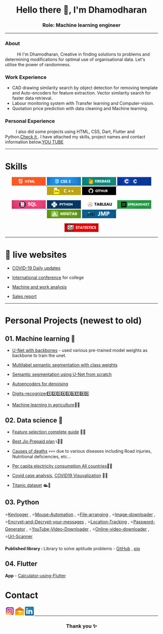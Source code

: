 <h1 align="center">Hello there 👋, I'm Dhamodharan</h1>
<h3 align="center">Role: Machine learning engineer</h3>
<hr>
<h3>About</h3>
<!-- <img width="75%" align="center" alt="Github" src="https://raw.githubusercontent.com/onimur/.github/master/.resources/git-header.svg" 
     style="align:center"> -->
&nbsp;&nbsp;&nbsp;&nbsp;&nbsp;&nbsp;&nbsp;&nbsp;&nbsp; Hi I'm Dhamodharan, Creative in finding solutions to problems and determining modifications for optimal use of organisational data. Let's utilise the power of randomness.
<h3>Work Experience</h3>
<ul>
     <li>CAD drawing similarity search by object detection for removing template and Auto-encoders for feature extraction. Vector similarity search for faster data retrieval.      </li>
     <li>Labour monitoring system with Transfer learning and Computer-vision.</li>
     <li>Quotation price prediction with data cleaning and Machine learning.</li>
</ul>
     
<h3>Personal Experience</h3>
&nbsp;&nbsp;&nbsp;&nbsp;&nbsp;&nbsp;&nbsp;&nbsp;&nbsp;I also did some projects using HTML, CSS, Dart, Flutter and Python.<a href="https://github.com/Dhamu785?tab=repositories">Check it </a>. I have attached my skills, project names and contact information below.<a href="https://www.youtube.com/channel/UCUq9cgFrV83X-AxG3JLOuiA/videos">YOU TUBE</a>
<hr>

# Skills

<p align="center">
  <a href="https://github.com/Dhamu785"><img src="https://github.com/Dhamu785/Browser-customized-interface/blob/Imagea/images/web%20images/html.png" height=28/> </a>
  <a href="https://github.com/Dhamu785"><img src="https://github.com/Dhamu785/Browser-customized-interface/blob/Imagea/images/web%20images/css.png" height=28 /> </a>
  <a href="https://github.com/Dhamu785"><img src="https://github.com/Dhamu785/Browser-customized-interface/blob/Imagea/images/web%20images/fire.png" height=28/> </a>
  <a href="https://github.com/Dhamu785"><img src="https://github.com/Dhamu785/Browser-customized-interface/blob/Imagea/images/web%20images/c.png" height=28 /> </a> 
  <a href="https://github.com/Dhamu785"><img src="https://github.com/Dhamu785/Browser-customized-interface/blob/Imagea/images/web%20images/c%2B%2B.png" height=28/></a>
  <a href="https://github.com/Dhamu785"><img src="https://github.com/Dhamu785/Browser-customized-interface/blob/Imagea/images/web%20images/github.png" height=28/></a>
</p>
<p align="center">
  <a href="https://github.com/Dhamu785"><img src="https://github.com/Dhamu785/Browser-customized-interface/blob/Imagea/images/web%20images/sqll.png" height=28/> </a>
  <a href="https://github.com/Dhamu785"><img src="https://github.com/Dhamu785/Browser-customized-interface/blob/Imagea/images/web%20images/python.png" height=28/></a>
  <a href="https://github.com/Dhamu785"><img src="https://github.com/Dhamu785/Browser-customized-interface/blob/Imagea/images/web%20images/tab.png" height=28/> </a>
  <a href="https://github.com/Dhamu785"><img src="https://github.com/Dhamu785/Browser-customized-interface/blob/Imagea/images/web%20images/spreadsheet.png" height=28/>  </a>
  <a href="https://github.com/Dhamu785"><img src="https://github.com/Dhamu785/Browser-customized-interface/blob/Imagea/images/web%20images/minitab.png" height=28/></a>
  <a href="https://github.com/Dhamu785"><img src="https://github.com/Dhamu785/Browser-customized-interface/blob/Imagea/images/web%20images/jmp.png" height=28/></a>
  
</p>
<p align="center">
<a href="https://github.com/Dhamu785"><img src="https://github.com/Dhamu785/Browser-customized-interface/blob/Imagea/images/web%20images/stat.png" height=28/> </a>
  
</p>

<hr>

<h1>🔴 live websites </h1>
<ul> <li><a href="https://covid-19-website-3f3c2.firebaseapp.com/">COVID-19 Daily updates</a> </li></ul>
<ul> <li><a href="https://ksrct-internationalconference.nicepage.io/Home.html">International conference</a> for college</li></ul>
<ul><li><a href="https://demo-dashboard.streamlit.app/">Machine and work analysis</a></li></ul>
<ul><li><a href="https://dash-board-2cdorme8vcjdshdfzhru9j.streamlit.app/">Sales report</a></li></ul>

<hr>

<h1>Personal Projects (newest to old)</h1>
<!-- <img class="gif" align="bottom" alt="GIF" src="https://github.com/abhisheknaiidu/abhisheknaiidu/blob/master/code.gif?raw=true" width="25%" height="25%" /> -->
<h2>01. Machine learning 🤖</h2>
<ul><li><a href="https://www.kaggle.com/code/dhamur/u-net-with-backbones" target="_blank">U-Net with backbones</a> - used various pre-trained model weights as backbone to train the unet.</li></ul>
<ul><li><a href="https://www.kaggle.com/code/dhamur/instance-segmentation-with-class-weights" target="_blank">Multilabel semantic segmentation with class weights</a></li></ul>
<ul><li><a href="https://www.kaggle.com/code/dhamur/semantic-segmentation-using-u-net" target="_blank">Semantic segmentation using U-Net from scratch</a></li></ul>
<ul><li><a href="https://www.kaggle.com/code/dhamur/autoencoders-for-denoising" target="_blank">Autoencoders for denoising</a></li></ul>
<ul><li><a href="https://www.kaggle.com/code/dhamur/digits-recognizer-1-2-3-4-5-6-7-8-9" target="_blank">Digits-recognizer</a>1️⃣2️⃣3️⃣4️⃣5️⃣6️⃣7️⃣8️⃣9️⃣</li></ul>
<ul><li><a href="https://www.kaggle.com/code/dhamur/machine-learning-in-agriculture" target="_blank">Machine learning in agriculture</a>🍇🌾</li></ul>
<h2>02. Data science 📑</h2>
<ul><li><a href="https://www.kaggle.com/code/dhamur/feature-selection-complete-guide-part-1" target="_blank">Feature selection complete guide</a> 🎡🎯</li></ul>
<ul><li><a href="https://www.kaggle.com/code/dhamur/best-jio-prepaid-plan" target="_blank">Best Jio Prepaid plan</a> 📞📱📱</li></ul>
<ul><li><a href="https://www.kaggle.com/code/dhamur/causes-of-deaths" target="_blank">Causes of deaths</a> 💀💀💀 due to various diseases including Road injuries, Nutritional deficiencies, etc...</li></ul>
<ul><li><a href="https://www.kaggle.com/code/dhamur/per-capita-electricity-consumption-all-countries" target="_blank">Per capita electricity consumption All countries</a>🔌💡</li></ul>
<ul><li><a href="https://www.kaggle.com/code/dhamur/covid-cases-india" target="_blank">Covid case analysis</a>, <a href="https://github.com/Dhamu785/COVID19-Data-visualization-" target="_blank">COVID19 Visuvalization</a> 🦠🦠</li></ul>
<ul><li><a href="https://www.kaggle.com/code/dhamur/titanic-mechine-learning-from-disaster" target="_blank">Titanic dataset</a> 🛳️🚢</li></ul>
<h2>03. Python</h2>
⭐<a href="https://github.com/Dhamu785/Keylogger" target="_blank">Keylogger</a> , 
⭐<a href="https://github.com/Dhamu785/Mouse-Automation" target="_blank">Mouse-Automation</a> ,
⭐<a href="https://github.com/Dhamu785/File-arranging-" target="_blank">File-arranging</a> , 
⭐<a href="https://github.com/Dhamu785/Image-downloader" target="_blank">Image-downloader</a> , 
⭐<a href="https://github.com/Dhamu785/Encrypt-and-Decrypt-your-messages" target="_blank">Encrypt-and-Decrypt-your-messages</a> , 
⭐<a href="https://github.com/Dhamu785/Location-Tracking" target="_blank">Location-Tracking</a> , 
⭐<a href="https://github.com/Dhamu785/Password-Generator" target="_blank">Password-Generator</a> , 
⭐<a href="https://github.com/Dhamu785/YouTube-Video-Downloader" target="_blank">YouTube-Video-Downloader</a> , 
⭐<a href="https://github.com/Dhamu785/Online-video-downloader" target="_blank">Online-video-downloader</a> , 
⭐<a href="https://github.com/Dhamu785/Url-Scanner" target="_blank">Url-Scanner</a>
 <br><br>
<b>Published library : </b>Library to solve aptitude problems - <a href="https://github.com/Dhamu785/PyDMath" target="_blank">GitHub</a> , <a href="https://github.com/Dhamu785/PyDMath" target="_blank">pip</a>


<h2>04. Flutter</h2>
<b>App</b> - <a href="https://github.com/Dhamu785/Calculator-using-Flutter-" target="_blank">Calculator-using-Flutter</a>



# Contact
<a href="https://www.instagram.com/dhamu_pythonista/">
  <img align="left"  width="32px" src="https://github.com/Dhamu785/Browser-customized-interface/blob/Imagea/images/web%20images/logo-ig-png-32473.png" />
</a>
<a href="mailto:dhamodharan1888@gmail.com">
  <img align="left"  width="32px" src="https://github.com/Dhamu785/Browser-customized-interface/blob/Imagea/images/web%20images/envelope-22254.png" />
</a>
<a href="https://www.linkedin.com/in/dhamodharan-r-10875a212/">
  <img align="left"  width="32px" src="https://github.com/Dhamu785/Browser-customized-interface/blob/Imagea/images/web%20images/linkedin-logo-png-1854.png" />
</a>
<br>

<hr>
 
 
 <h3 align="center"><b>Thank you ✨</b></h3>
 
 
<!---
Dhamu785/Dhamu785 is a ✨ special ✨ repository because its `README.md` (this file) appears on your GitHub profile.
You can click the Preview link to take a look at your changes.
--->

<!---https://raw.githubusercontent.com/MartinHeinz/MartinHeinz/master/wave.gif--->


<!---<a href="https://www.animatedimages.org/cat-hello-523.htm"><img src="https://www.animatedimages.org/data/media/523/animated-hello-image-0027.gif" border="0" alt="animated-hello-image-0027" /></a>--->
